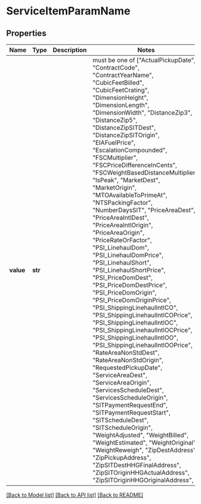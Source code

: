 # ServiceItemParamName


## Properties
Name | Type | Description | Notes
------------ | ------------- | ------------- | -------------
**value** | **str** |  |  must be one of ["ActualPickupDate", "ContractCode", "ContractYearName", "CubicFeetBilled", "CubicFeetCrating", "DimensionHeight", "DimensionLength", "DimensionWidth", "DistanceZip3", "DistanceZip5", "DistanceZipSITDest", "DistanceZipSITOrigin", "EIAFuelPrice", "EscalationCompounded", "FSCMultiplier", "FSCPriceDifferenceInCents", "FSCWeightBasedDistanceMultiplier", "IsPeak", "MarketDest", "MarketOrigin", "MTOAvailableToPrimeAt", "NTSPackingFactor", "NumberDaysSIT", "PriceAreaDest", "PriceAreaIntlDest", "PriceAreaIntlOrigin", "PriceAreaOrigin", "PriceRateOrFactor", "PSI_LinehaulDom", "PSI_LinehaulDomPrice", "PSI_LinehaulShort", "PSI_LinehaulShortPrice", "PSI_PriceDomDest", "PSI_PriceDomDestPrice", "PSI_PriceDomOrigin", "PSI_PriceDomOriginPrice", "PSI_ShippingLinehaulIntlCO", "PSI_ShippingLinehaulIntlCOPrice", "PSI_ShippingLinehaulIntlOC", "PSI_ShippingLinehaulIntlOCPrice", "PSI_ShippingLinehaulIntlOO", "PSI_ShippingLinehaulIntlOOPrice", "RateAreaNonStdDest", "RateAreaNonStdOrigin", "RequestedPickupDate", "ServiceAreaDest", "ServiceAreaOrigin", "ServicesScheduleDest", "ServicesScheduleOrigin", "SITPaymentRequestEnd", "SITPaymentRequestStart", "SITScheduleDest", "SITScheduleOrigin", "WeightAdjusted", "WeightBilled", "WeightEstimated", "WeightOriginal", "WeightReweigh", "ZipDestAddress", "ZipPickupAddress", "ZipSITDestHHGFinalAddress", "ZipSITOriginHHGActualAddress", "ZipSITOriginHHGOriginalAddress", ]

[[Back to Model list]](../README.md#documentation-for-models) [[Back to API list]](../README.md#documentation-for-api-endpoints) [[Back to README]](../README.md)


